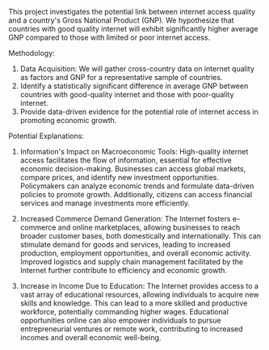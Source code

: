 This project investigates the potential link between internet access quality and a country's Gross National Product (GNP). We hypothesize that countries with good quality internet will exhibit significantly higher average GNP compared to those with limited or poor internet access.

Methodology:

1. Data Acquisition: We will gather cross-country data on internet quality as factors and GNP for a representative sample of countries.
2. Identify a statistically significant difference in average GNP between countries with good-quality internet and those with poor-quality internet.
3. Provide data-driven evidence for the potential role of internet access in promoting economic growth.

Potential Explanations:

1. Information's Impact on Macroeconomic Tools:
High-quality internet access facilitates the flow of information, essential for effective economic decision-making. Businesses can access global markets, compare prices, and identify new investment opportunities. Policymakers can analyze economic trends and formulate data-driven policies to promote growth. Additionally, citizens can access financial services and manage investments more efficiently.

2. Increased Commerce Demand Generation:
The Internet fosters e-commerce and online marketplaces, allowing businesses to reach broader customer bases, both domestically and internationally. This can stimulate demand for goods and services, leading to increased production, employment opportunities, and overall economic activity. Improved logistics and supply chain management facilitated by the Internet further contribute to efficiency and economic growth.

3. Increase in Income Due to Education:
The Internet provides access to a vast array of educational resources, allowing individuals to acquire new skills and knowledge. This can lead to a more skilled and productive workforce, potentially commanding higher wages. Educational opportunities online can also empower individuals to pursue entrepreneurial ventures or remote work, contributing to increased incomes and overall economic well-being.

